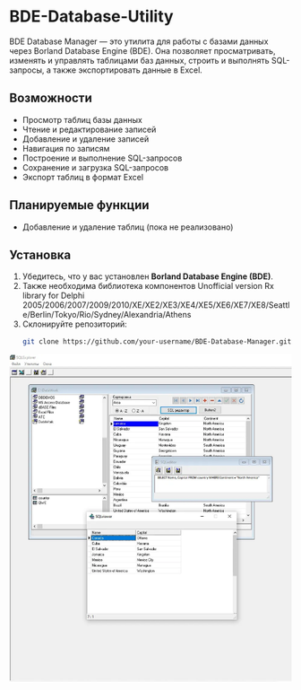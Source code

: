 # BDE-Database-Utility

BDE Database Manager — это утилита для работы с базами данных через Borland Database Engine (BDE). Она позволяет просматривать, изменять и управлять таблицами баз данных, строить и выполнять SQL-запросы, а также экспортировать данные в Excel.

## Возможности

- Просмотр таблиц базы данных
- Чтение и редактирование записей
- Добавление и удаление записей
- Навигация по записям
- Построение и выполнение SQL-запросов
- Сохранение и загрузка SQL-запросов
- Экспорт таблиц в формат Excel

## Планируемые функции

- Добавление и удаление таблиц (пока не реализовано)

## Установка

1. Убедитесь, что у вас установлен **Borland Database Engine (BDE)**.
2. Также необходима библиотека компонентов Unofficial version Rx library
for Delphi 2005/2006/2007/2009/2010/XE/XE2/XE3/XE4/XE5/XE6/XE7/XE8/Seattle/Berlin/Tokyo/Rio/Sydney/Alexandria/Athens
3. Склонируйте репозиторий:
   ```bash
   git clone https://github.com/your-username/BDE-Database-Manager.git
   ```
![Скриншот приложения](Image/ScreenShot.webp)
